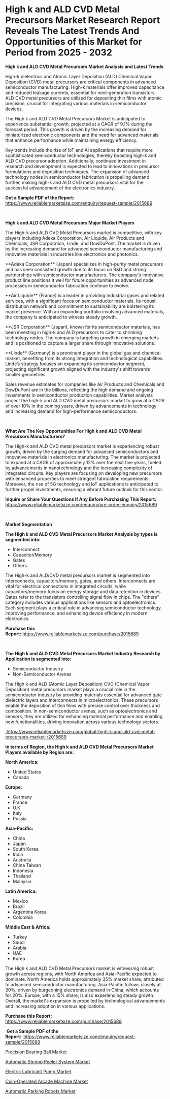 <p><h1>High k and ALD CVD Metal Precursors Market Research Report Reveals The Latest Trends And Opportunities of this Market for Period from 2025 - 2032</h1></p><p><strong>High k and ALD CVD Metal Precursors Market Analysis and Latest Trends</strong></p>
<p><p>High-k dielectrics and Atomic Layer Deposition (ALD) Chemical Vapor Deposition (CVD) metal precursors are critical components in advanced semiconductor manufacturing. High-k materials offer improved capacitance and reduced leakage currents, essential for next-generation transistors. ALD CVD metal precursors are utilized for depositing thin films with atomic precision, crucial for integrating various materials in semiconductor devices.</p><p>The High k and ALD CVD Metal Precursors Market is anticipated to experience substantial growth, projected at a CAGR of 9.1% during the forecast period. This growth is driven by the increasing demand for miniaturized electronic components and the need for advanced materials that enhance performance while maintaining energy efficiency. </p><p>Key trends include the rise of IoT and AI applications that require more sophisticated semiconductor technologies, thereby boosting high-k and ALD CVD precursor adoption. Additionally, continued investment in research and development is expected to lead to innovations in precursor formulations and deposition techniques. The expansion of advanced technology nodes in semiconductor fabrication is propelling demand further, making high-k and ALD CVD metal precursors vital for the successful advancement of the electronics industry.</p></p>
<p><strong>Get a Sample PDF of the Report:&nbsp;</strong> <a href="https://www.reliablemarketsize.com/enquiry/request-sample/2015689?utm_campaign=2955&utm_medium=2&utm_source=Github&utm_content=ia&utm_term=29032025&utm_id=high-k-and-ald-cvd-metal-precursors">https://www.reliablemarketsize.com/enquiry/request-sample/2015689</a></p>
<p>&nbsp;</p>
<p><strong>High k and ALD CVD Metal Precursors Major Market Players</strong></p>
<p><p>The High-k and ALD CVD Metal Precursors market is competitive, with key players including Adeka Corporation, Air Liquide, Air Products and Chemicals, JSR Corporation, Linde, and DowDuPont. The market is driven by the increasing demand for advanced semiconductor manufacturing and innovative materials in industries like electronics and photonics.</p><p>**Adeka Corporation** (Japan) specializes in high-purity metal precursors and has seen consistent growth due to its focus on R&D and strong partnerships with semiconductor manufacturers. The company's innovative product line positions it well for future opportunities as advanced node processes in semiconductor fabrication continue to evolve.</p><p>**Air Liquide** (France) is a leader in providing industrial gases and related services, with a significant focus on semiconductor materials. Its robust distribution network and commitment to sustainability are bolstering its market presence. With an expanding portfolio involving advanced materials, the company is anticipated to witness steady growth.</p><p>**JSR Corporation** (Japan), known for its semiconductor materials, has been investing in high-k and ALD precursors to cater to shrinking technology nodes. The company is targeting growth in emerging markets and is positioned to capture a larger share through innovative solutions.</p><p>**Linde** (Germany) is a prominent player in the global gas and chemical market, benefiting from its strong integration and technological capabilities. Linde’s strategy focuses on expanding its semiconductor segment, projecting significant growth aligned with the industry's shift towards smaller geometries.</p><p>Sales revenue estimates for companies like Air Products and Chemicals and DowDuPont are in the billions, reflecting the high demand and ongoing investments in semiconductor production capabilities. Market analysts project the high-k and ALD CVD metal precursors market to grow at a CAGR of over 10% in the coming years, driven by advancements in technology and increasing demand for high-performance semiconductors.</p></p>
<p>&nbsp;</p>
<p><strong>What Are The Key Opportunities For High k and ALD CVD Metal Precursors Manufacturers?</strong></p>
<p><p>The High-k and ALD CVD metal precursors market is experiencing robust growth, driven by the surging demand for advanced semiconductors and innovative materials in electronics manufacturing. The market is projected to expand at a CAGR of approximately 12% over the next five years, fueled by advancements in nanotechnology and the increasing complexity of integrated circuits. Key players are focusing on developing new precursors with enhanced properties to meet stringent fabrication requirements. Moreover, the rise of 5G technology and IoT applications is anticipated to further propel investments, ensuring a vibrant future outlook for this sector.</p></p>
<p><strong>Inquire or Share Your Questions If Any Before Purchasing This Report:</strong> <a href="https://www.reliablemarketsize.com/enquiry/pre-order-enquiry/2015689?utm_campaign=2955&utm_medium=2&utm_source=Github&utm_content=ia&utm_term=29032025&utm_id=high-k-and-ald-cvd-metal-precursors">https://www.reliablemarketsize.com/enquiry/pre-order-enquiry/2015689</a></p>
<p>&nbsp;</p>
<p><strong>Market Segmentation</strong></p>
<p><strong>The High k and ALD CVD Metal Precursors Market Analysis by types is segmented into:</strong></p>
<p><ul><li>Interconnect</li><li>Capacitor/Memory</li><li>Gates</li><li>Others</li></ul></p>
<p><p>The High-k and ALD/CVD metal precursors market is segmented into interconnects, capacitors/memory, gates, and others. Interconnects are vital for electrical connections in integrated circuits, while capacitors/memory focus on energy storage and data retention in devices. Gates refer to the transistors controlling signal flow in chips. The "others" category includes various applications like sensors and optoelectronics. Each segment plays a critical role in advancing semiconductor technology, improving performance, and enhancing device efficiency in modern electronics.</p></p>
<p><strong>Purchase this Report:&nbsp;</strong><a href="https://www.reliablemarketsize.com/purchase/2015689?utm_campaign=2955&utm_medium=2&utm_source=Github&utm_content=ia&utm_term=29032025&utm_id=high-k-and-ald-cvd-metal-precursors">https://www.reliablemarketsize.com/purchase/2015689</a></p>
<p>&nbsp;</p>
<p><strong>The High k and ALD CVD Metal Precursors Market Industry Research by Application is segmented into:</strong></p>
<p><ul><li>Semiconductor Industry</li><li>Non-Semiconductor Arenas</li></ul></p>
<p><p>The High k and ALD (Atomic Layer Deposition) CVD (Chemical Vapor Deposition) metal precursors market plays a crucial role in the semiconductor industry by providing materials essential for advanced gate dielectric layers and interconnects in microelectronics. These precursors enable the deposition of thin films with precise control over thickness and composition. In non-semiconductor arenas, such as optoelectronics and sensors, they are utilized for enhancing material performance and enabling new functionalities, driving innovation across various technology sectors.</p></p>
<p><a href="https://www.reliablemarketsize.com/global-high-k-and-ald-cvd-metal-precursors-market-r2015689?utm_campaign=2955&utm_medium=2&utm_source=Github&utm_content=ia&utm_term=29032025&utm_id=high-k-and-ald-cvd-metal-precursors">&nbsp;https://www.reliablemarketsize.com/global-high-k-and-ald-cvd-metal-precursors-market-r2015689</a></p>
<p><strong>In terms of Region, the High k and ALD CVD Metal Precursors Market Players available by Region are:</strong></p>
<p>
    <p> <strong> North America: </strong>
        <ul>
            <li>United States</li>
            <li>Canada</li>
        </ul>
        </p> 
    <p> <strong> Europe: </strong>
        <ul>
            <li>Germany</li>
            <li>France</li>
            <li>U.K.</li>
            <li>Italy</li>
            <li>Russia</li>
        </ul>
        </p> 
    <p> <strong> Asia-Pacific: </strong>
        <ul>
            <li>China</li>
            <li>Japan</li>
            <li>South Korea</li>
            <li>India</li>
            <li>Australia</li>
            <li>China Taiwan</li>
            <li>Indonesia</li>
            <li>Thailand</li>
            <li>Malaysia</li>
        </ul>
        </p> 
    <p> <strong> Latin America: </strong>
        <ul>
            <li>Mexico</li>
            <li>Brazil</li>
            <li>Argentina Korea</li>
            <li>Colombia</li>
        </ul>
        </p> 
    <p> <strong> Middle East & Africa: </strong>
        <ul>
            <li>Turkey</li>
            <li>Saudi</li>
            <li>Arabia</li>
            <li>UAE</li>
            <li>Korea</li>
        </ul>
    </p>
    </p>
<p><p>The High k and ALD CVD Metal Precursors market is witnessing robust growth across regions, with North America and Asia-Pacific expected to dominate. North America holds approximately 35% market share, attributed to advanced semiconductor manufacturing. Asia-Pacific follows closely at 30%, driven by burgeoning electronics demand in China, which accounts for 20%. Europe, with a 15% share, is also experiencing steady growth. Overall, the market's expansion is propelled by technological advancements and increasing adoption in various applications.</p></p>
<p><strong>Purchase this Report: </strong><a href="https://www.reliablemarketsize.com/purchase/2015689?utm_campaign=2955&utm_medium=2&utm_source=Github&utm_content=ia&utm_term=29032025&utm_id=high-k-and-ald-cvd-metal-precursors">https://www.reliablemarketsize.com/purchase/2015689</a></p>
<p>&nbsp;<strong>Get a Sample PDF of the Report:&nbsp;&nbsp;</strong><a href="https://www.reliablemarketsize.com/enquiry/request-sample/2015689?utm_campaign=2955&utm_medium=2&utm_source=Github&utm_content=ia&utm_term=29032025&utm_id=high-k-and-ald-cvd-metal-precursors">https://www.reliablemarketsize.com/enquiry/request-sample/2015689</a></p>
<p><strong></strong></p>
<p><p><a href="https://www.linkedin.com/pulse/in-depth-precision-bearing-ball-market-analysis-2025--b0uuf?utm_campaign=2955&utm_medium=2&utm_source=Github&utm_content=ia&utm_term=29032025&utm_id=high-k-and-ald-cvd-metal-precursors">Precision Bearing Ball Market</a></p><p><a href="https://www.linkedin.com/pulse/comprehensive-analysis-automatic-shrimp-peeler-system-market-mtpkc?utm_campaign=2955&utm_medium=2&utm_source=Github&utm_content=ia&utm_term=29032025&utm_id=high-k-and-ald-cvd-metal-precursors">Automatic Shrimp Peeler System Market</a></p><p><a href="https://www.linkedin.com/pulse/opportunities-challenges-electric-lubricant-pump-market-strategic-b0vzf?utm_campaign=2955&utm_medium=2&utm_source=Github&utm_content=ia&utm_term=29032025&utm_id=high-k-and-ald-cvd-metal-precursors">Electric Lubricant Pump Market</a></p><p><a href="https://www.linkedin.com/pulse/projected-cagr-108-report-coin-operated-arcade-machine-vauvf?utm_campaign=2955&utm_medium=2&utm_source=Github&utm_content=ia&utm_term=29032025&utm_id=high-k-and-ald-cvd-metal-precursors">Coin-Operated Arcade Machine Market</a></p><p><a href="https://www.linkedin.com/pulse/automatic-parking-robots-market-overview-industry-growth-ci49f?utm_campaign=2955&utm_medium=2&utm_source=Github&utm_content=ia&utm_term=29032025&utm_id=high-k-and-ald-cvd-metal-precursors">Automatic Parking Robots Market</a></p></p>